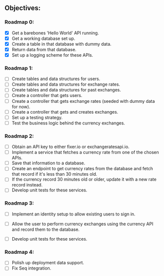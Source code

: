 ## Objectives:

### Roadmap 0:

* [x] Get a barebones 'Hello World' API running.
* [x] Get a working database set up.
* [x] Create a table in that database with dummy data.
* [x] Return data from that database.
* [x] Set up a logging scheme for these APIs.

### Roadmap 1:

* [ ] Create tables and data structures for users.
* [ ] Create tables and data structures for exchange rates.
* [ ] Create tables and data structures for past exchanges.
* [ ] Create a controller that gets users.
* [ ] Create a controller that gets exchange rates (seeded with dummy data for now).
* [ ] Create a controller that gets and creates exchanges.
* [ ] Set up a testing strategy.
* [ ] Test the business logic behind the currency exchanges.

### Roadmap 2:

* [ ] Obtain an API key to either fixer.io or exchangeratesapi.io.
* [ ] Implement a service that fetches a currency rate from one of the chosen APIs.
* [ ] Save that information to a database.
* [ ] Create an endpoint to get currency rates from the database and fetch that record if it's less than 30 minutes old.
* [ ] If the currency record 30 minutes old or older, update it with a new rate record instead.
* [ ] Develop unit tests for these services.

### Roadmap 3:

* [ ] Implement an identity setup to allow existing users to sign in.
* [ ] Allow the user to perform currency exchanges using the currency API and record them to the database.
* [ ] Develop unit tests for these services.


### Roadmap 4:

* [ ] Polish up deployment data support.
* [ ] Fix Seq integration.